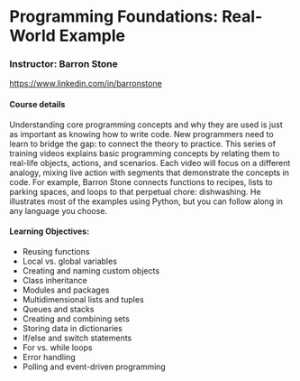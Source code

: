 # Programming Foundations: Real-World Example
### Instructor: Barron Stone
https://www.linkedin.com/in/barronstone

#### Course details
Understanding core programming concepts and why they are used is just as important as knowing how to write code. New programmers need to learn to bridge the gap: to connect the theory to practice. This series of training videos explains basic programming concepts by relating them to real-life objects, actions, and scenarios. Each video will focus on a different analogy, mixing live action with segments that demonstrate the concepts in code. For example, Barron Stone connects functions to recipes, lists to parking spaces, and loops to that perpetual chore: dishwashing. He illustrates most of the examples using Python, but you can follow along in any language you choose. 

#### Learning Objectives:
* Reusing functions
* Local vs. global variables
* Creating and naming custom objects
* Class inheritance
* Modules and packages
* Multidimensional lists and tuples
* Queues and stacks
* Creating and combining sets
* Storing data in dictionaries
* If/else and switch statements
* For vs. while loops
* Error handling
* Polling and event-driven programming
